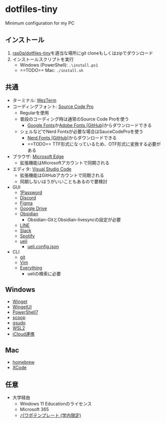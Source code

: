 # dotfiles-tiny

Minimum configuration for my PC

## インストール

1. [ras0q/dotfiles-tiny](https://github.com/ras0q/dotfiles-tiny)を適当な場所にgit cloneもしくはzipでダウンロード
2. インストールスクリプトを実行
   - Windows (PowerShell): `.\install.ps1`
   - ==TODO== Mac: `./install.sh`

## 共通

- ターミナル: [WezTerm](https://wezfurlong.org/wezterm/index.html)
- コーディングフォント: [Source Code Pro](https://fonts.google.com/specimen/Source+Code+Pro)
  - Regularを使用
  - 普段のコーディング時は通常のSource Code Proを使う
    - [Google Fonts](https://fonts.google.com/specimen/Source+Code+Pro)か[Adobe Fonts (GitHub)](https://github.com/adobe-fonts/source-code-pro/blob/release/OTF/SourceCodePro-Regular.otf)からダウンロードできる
  - シェルなどでNerd Fontsが必要な場合はSauceCodeProを使う
    - [Nerd Fonts (GitHub)](https://github.com/ryanoasis/nerd-fonts/blob/master/patched-fonts/SourceCodePro/Regular/SauceCodeProNerdFont-Regular.ttf)からダウンロードできる
    - ==TODO== TTF形式になっているため、OTF形式に変換する必要がある
- ブラウザ: [Microsoft Edge](https://www.microsoft.com/edge/)
  - 拡張機能はMicrosoftアカウントで同期される
- エディタ: [Visual Studio Code](https://code.visualstudio.com/)
  - 拡張機能はGitHubアカウントで同期される
  - 同期しないほうがいいこともあるので要検討
- GUI
  - [1Password](https://1password.com/)
  - [Discord](https://discord.com/)
  - [Figma](https://figma.com/)
  - [Google Drive](https://drive.google.com/)
  - [Obsidian](https://obsidian.md/)
    - Obsidian-GitとObsidian-livesyncの設定が必要
  - [LINE](https://line.me/)
  - [Slack](https://slack.com/)
  - [Spotify](https://spotify.com/)
  - [ueli](https://ueli.app/)
    - [ueli.config.json](https://gist.github.com/ras0q/6e45414e2c7acf4ff3c4c78ff03bee8a#file-ueli-config-json)
- CLI
  - [git](https://git-scm.com/)
  - [Vim](https://www.vim.org/)
  - [Everything](https://www.voidtools.com/)
    - ueliの検索に必要

## Windows

- [Winget](https://learn.microsoft.com/windows/package-manager/winget/)
- [WingetUI](https://www.marticliment.com/wingetui/)
- [PowerShell7](https://learn.microsoft.com/powershell/)
- [scoop](https://scoop.sh/)
- [gsudo](https://github.com/gerardog/gsudo)
- [WSL2](https://learn.microsoft.com/windows/wsl/install)
- [iCloud連携](https://support.apple.com/HT204283)

## Mac

- [homebrew](https://brew.sh)
- [XCode](https://developer.apple.com/xcode/)

## 任意

- 大学経由
  - Windows 11 Educationのライセンス
  - Microsoft 365
  - [パワポテンプレート (学内限定)](https://www.titech.ac.jp/public-relations/staff/file/ppt-ja-16-9-20191128.pptx)
